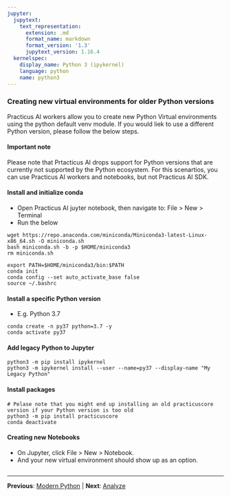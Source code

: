 ```yaml
---
jupyter:
  jupytext:
    text_representation:
      extension: .md
      format_name: markdown
      format_version: '1.3'
      jupytext_version: 1.16.4
  kernelspec:
    display_name: Python 3 (ipykernel)
    language: python
    name: python3
---
```


### Creating new virtual environments for older Python versions 

Practicus AI workers allow you to create new Python Virtual environments using the python default venv module. If you would liek to use a different Python version, please follow the below steps.

#### Important note
Please note that Prtacticus AI drops support for Python versions that are currently not supported by the Python ecosystem. For this scenartios, you can use Practicus AI workers and notebooks, but not Practicus AI SDK. 


#### Install and initialize conda
- Open Practicus AI juyter notebook, then navigate to: File > New > Terminal
- Run the below
```shell
wget https://repo.anaconda.com/miniconda/Miniconda3-latest-Linux-x86_64.sh -O miniconda.sh
bash miniconda.sh -b -p $HOME/miniconda3
rm miniconda.sh

export PATH=$HOME/miniconda3/bin:$PATH
conda init
conda config --set auto_activate_base false
source ~/.bashrc
```


#### Install a specific Python version
- E.g. Python 3.7
```shell
conda create -n py37 python=3.7 -y
conda activate py37
```


#### Add legacy Python to Jupyter

```shell
python3 -m pip install ipykernel
python3 -m ipykernel install --user --name=py37 --display-name "My Legacy Python"
```


#### Install packages

```shell
# Pelase note that you might end up installing an old practicuscore version if your Python version is too old
python3 -m pip install practicuscore
conda deactivate
```


#### Creating new Notebooks

- On Jupyter, click File > New > Notebook.
- And your new virtual environment should show up as an option.

```python

```


---

**Previous**: [Modern Python](modern-python.md) | **Next**: [Analyze](../explore-data/plot/dynamic-size-color/analyze.md)
